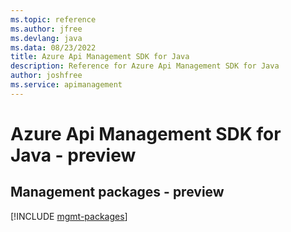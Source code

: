 ```yaml
---
ms.topic: reference
ms.author: jfree
ms.devlang: java
ms.data: 08/23/2022
title: Azure Api Management SDK for Java
description: Reference for Azure Api Management SDK for Java
author: joshfree
ms.service: apimanagement
---
```

# Azure Api Management SDK for Java - preview

## Management packages - preview
[!INCLUDE [mgmt-packages](api-management-mgmt-index.md)]